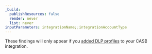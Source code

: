 ```yaml
---
_build:
  publishResources: false
  render: never
  list: never
inputParameters: integrationName;;integrationAccountType
---
```


<div class="special-class" markdown="1">

These findings will only appear if you [added DLP profiles](/cloudflare-one/applications/scan-apps/casb-dlp/) to your CASB integration.

</div>
